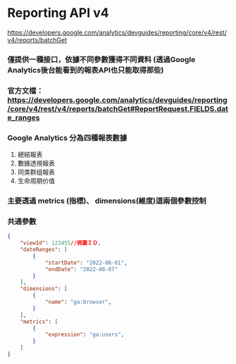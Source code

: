 # Reporting API v4

https://developers.google.com/analytics/devguides/reporting/core/v4/rest/v4/reports/batchGet

### 僅提供一種接口，依據不同參數獲得不同資料 (透過Google Analytics後台能看到的報表API也只能取得那些)
### 官方文檔：https://developers.google.com/analytics/devguides/reporting/core/v4/rest/v4/reports/batchGet#ReportRequest.FIELDS.date_ranges
### Google Analytics 分為四種報表數據
1. 總結報表
2. 數據透視報表
3. 同类群组報表
4. 生命周期价值

### 主要透過 metrics (指標)、 dimensions(維度)這兩個參數控制

### 共通參數
```json
{
	"viewId": 123455//視圖ＩＤ,
	"dateRanges": [
		{
			"startDate": "2022-08-01",
			"endDate": "2022-08-07"
		}
	],
	"dimensions": [
		{
			"name": "ga:browser",
		}
	],
	"metrics": [
		{
			"expression": "ga:users",
		}
	]
}
```

